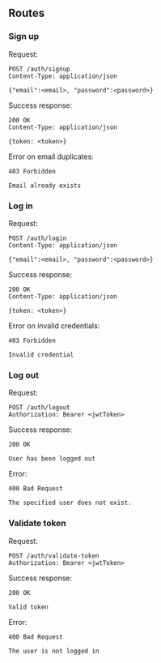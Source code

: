 ## Routes

### Sign up

Request:
```
POST /auth/signup 
Content-Type: application/json

{"email":<email>, "password":<password>}
```

Success response:
```
200 OK
Content-Type: application/json

{token: <token>}
```

Error on email duplicates:
```
403 Forbidden

Email already exists
```

### Log in

Request:
```
POST /auth/login 
Content-Type: application/json

{"email":<email>, "password":<password>}
```

Success response:
```
200 OK
Content-Type: application/json

{token: <token>}
```

Error on invalid credentials:
```
403 Forbidden

Invalid credential
```

### Log out

Request:
```
POST /auth/logout
Authorization: Bearer <jwtToken>
```

Success response:
```
200 OK

User has been logged out
```

Error:
```
400 Bad Request

The specified user does not exist.
```

### Validate token

Request:
```
POST /auth/validate-token
Authorization: Bearer <jwtToken>
```

Success response:
```
200 OK

Valid token
```

Error:
```
400 Bad Request

The user is not logged in
```